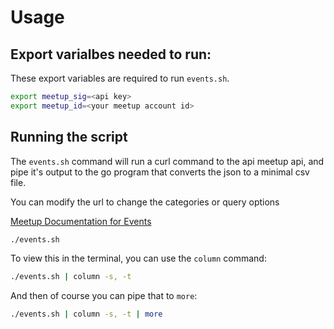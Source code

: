 # Usage

## Export varialbes needed to run:

These export variables are required to run `events.sh`.

```bash
export meetup_sig=<api key>
export meetup_id=<your meetup account id>
```

## Running the script

The `events.sh` command will run a curl command to the api meetup api, and pipe it's output
to the go program that converts the json to a minimal csv file.

You can modify the url to change the categories or query options

[Meetup Documentation for Events](http://www.meetup.com/meetup_api/docs/2/open_events/)


```bash
./events.sh
```

To view this in the terminal, you can use the `column` command:

```bash
./events.sh | column -s, -t
```

And then of course you can pipe that to `more`:

```bash
./events.sh | column -s, -t | more
```


